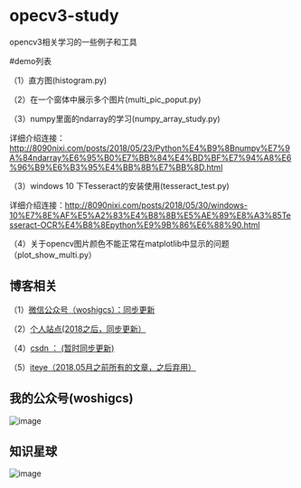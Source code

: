 # opecv3-study
opencv3相关学习的一些例子和工具

#demo列表

（1）直方图(histogram.py)

（2）在一个窗体中展示多个图片(multi_pic_poput.py)

（3）numpy里面的ndarray的学习(numpy_array_study.py)

详细介绍连接：<http://8090nixi.com/posts/2018/05/23/Python%E4%B9%8Bnumpy%E7%9A%84ndarray%E6%95%B0%E7%BB%84%E4%BD%BF%E7%94%A8%E6%96%B9%E6%B3%95%E4%BB%8B%E7%BB%8D.html>

（3）windows 10 下Tesseract的安装使用(tesseract_test.py)

详细介绍连接：<http://8090nixi.com/posts/2018/05/30/windows-10%E7%8E%AF%E5%A2%83%E4%B8%8B%E5%AE%89%E8%A3%85Tesseract-OCR%E4%B8%8Epython%E9%9B%86%E6%88%90.html>

（4）关于opencv图片颜色不能正常在matplotlib中显示的问题（plot_show_multi.py）

## 博客相关

（1）[微信公众号（woshigcs）：同步更新](https://github.com/qindongliang/answer_sheet_scan/blob/master/imgs/gcs.jpg)

（2）[个人站点(2018之后，同步更新）](http://8090nixi.com/) 

（4）[csdn ： (暂时同步更新)](https://blog.csdn.net/u010454030)

（5）[iteye（2018.05月之前所有的文章，之后弃用）](<http://qindongliang.iteye.com/>)  







## 我的公众号(woshigcs)

![image](https://github.com/qindongliang/answer_sheet_scan/blob/master/imgs/gcs.jpg)

## 知识星球

![image](http://dl2.iteye.com/upload/attachment/0129/9751/e6046a0e-bc81-3f0a-9940-8621b067b83f.jpeg)
